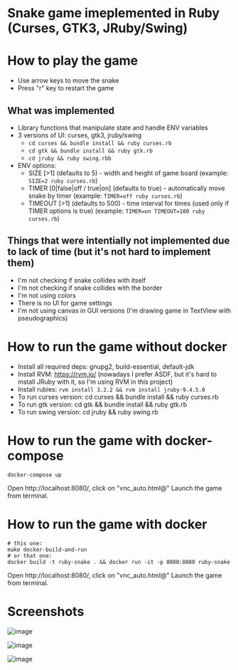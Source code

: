 # Snake game imeplemented in Ruby (Curses, GTK3, JRuby/Swing)

# How to play the game
* Use arrow keys to move the snake
* Press "r" key to restart the game

## What was implemented
* Library functions that manipulate state and handle ENV variables
* 3 versions of UI: curses, gtk3, jruby/swing
    - `cd curses && bundle install && ruby curses.rb`
    - `cd gtk && bundle install && ruby gtk.rb`
    - `cd jruby && ruby swing.rbb`
* ENV options:
    - SIZE [>1] (defaults to 5) - width and height of game board  (example: `SIZE=2 ruby curses.rb`)
    - TIMER [0|false|off / true|on] (defaults to true) - automatically move snake by timer (example: `TIMER=off ruby curses.rb`)
    - TIMEOUT [>1] (defaults to 500) - time interval for times (used only if TIMER options is true) (example: `TIMER=on TIMEOUT=100 ruby curses.rb`)
    

## Things that were intentially not implemented due to lack of time (but it's not hard to implement them)
* I'm not checking if snake collides with itself
* I'm not checking if snake collides with the border
* I'm not using colors
* There is no UI for game settings
* I'm  not using canvas in GUI versions (I'm drawing game in TextView with pseudographics)

# How to run the game without docker
* Install all required deps: gnupg2, build-essential, default-jdk
* Install RVM: https://rvm.io/ (nowadays I prefer ASDF, but it's hard to install JRuby with it, so I'm using RVM in this project)
* Install rubies: `rvm install 3.2.2 && rvm install jruby-9.4.5.0`
* To run curses version: cd curses && bundle install && ruby curses.rb
* To run gtk version: cd gtk && bundle install && ruby gtk.rb
* To run swing version: cd jruby && ruby swing.rb

# How to run the game with docker-compose
```
docker-compose up
```
Open http://localhost:8080/, click on "vnc_auto.html@"
Launch the game from terminal.

# How to run the game with docker
```
# this one:
make docker-build-and-run
# or that one:
docker build -t ruby-snake . && docker run -it -p 8080:8080 ruby-snake
```
Open http://localhost:8080/, click on "vnc_auto.html@"
Launch the game from terminal.

# Screenshots

![image](https://github.com/sigmaray/ruby-snake/assets/1594701/812ba195-6c1d-4340-8ee0-16968282e75d)

![image](https://github.com/sigmaray/ruby-snake/assets/1594701/1fe02217-c13f-4da3-a131-43bb65c190f3)

![image](https://github.com/sigmaray/ruby-snake/assets/1594701/80c73ce5-f56a-4d1e-acff-b29e5002ea1c)



